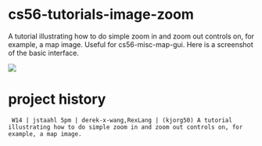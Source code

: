 cs56-tutorials-image-zoom
=========================

A tutorial illustrating how to do simple zoom in and zoom out controls on, for example, a map image.   Useful for cs56-misc-map-gui. Here is a screenshot of the basic interface.

![](http://i.imgur.com/wkrgg1z.png)

project history
===============
```
 W14 | jstaahl 5pm | derek-x-wang,RexLang | (kjorg50) A tutorial illustrating how to do simple zoom in and zoom out controls on, for example, a map image.
```

